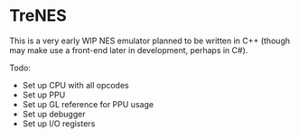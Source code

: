 # TreNES
This is a very early WIP NES emulator planned to be written in C++ (though may make use a front-end later in development, perhaps in C#).

Todo:
* Set up CPU with all opcodes
* Set up PPU 
* Set up GL reference for PPU usage
* Set up debugger
* Set up I/O registers

